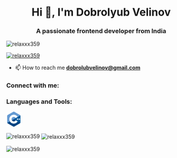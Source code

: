 <h1 align="center">Hi 👋, I'm Dobrolyub Velinov</h1>
<h3 align="center">A passionate frontend developer from India</h3>

<p align="left"> <img src="https://komarev.com/ghpvc/?username=relaxxx359&label=Profile%20views&color=0e75b6&style=flat" alt="relaxxx359" /> </p>

<p align="left"> <a href="https://github.com/ryo-ma/github-profile-trophy"><img src="https://github-profile-trophy.vercel.app/?username=relaxxx359" alt="relaxxx359" /></a> </p>

- 📫 How to reach me **dobrolubvelinov@gmail.com**

<h3 align="left">Connect with me:</h3>
<p align="left">
</p>

<h3 align="left">Languages and Tools:</h3>
<p align="left"> <a href="https://www.w3schools.com/cpp/" target="_blank" rel="noreferrer"> <img src="https://raw.githubusercontent.com/devicons/devicon/master/icons/cplusplus/cplusplus-original.svg" alt="cplusplus" width="40" height="40"/> </a> </p>

<p><img align="left" src="https://github-readme-stats.vercel.app/api/top-langs?username=relaxxx359&show_icons=true&locale=en&layout=compact" alt="relaxxx359" /></p>

<p>&nbsp;<img align="center" src="https://github-readme-stats.vercel.app/api?username=relaxxx359&show_icons=true&locale=en" alt="relaxxx359" /></p>

<p><img align="center" src="https://github-readme-streak-stats.herokuapp.com/?user=relaxxx359&" alt="relaxxx359" /></p>
